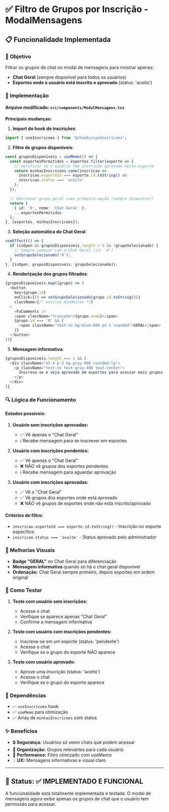 # ✅ Filtro de Grupos por Inscrição - ModalMensagens

## 📋 Funcionalidade Implementada

### 🎯 **Objetivo**
Filtrar os grupos de chat no modal de mensagens para mostrar apenas:
- **Chat Geral** (sempre disponível para todos os usuários)
- **Esportes onde o usuário está inscrito e aprovado** (status: 'aceito')

### 🔧 **Implementação**

#### **Arquivo modificado:** `src/components/ModalMensagens.tsx`

**Principais mudanças:**

1. **Import do hook de inscrições**:
```typescript
import { useInscricoes } from '@/hooks/useInscricoes';
```

2. **Filtro de grupos disponíveis**:
```typescript
const gruposDisponiveis = useMemo(() => {
  const esportesPermitidos = esportes.filter(esporte => {
    // Verificar se o usuário tem inscrição aprovada neste esporte
    return minhasInscricoes.some(inscricao => 
      inscricao.esporteId === esporte.id.toString() && 
      inscricao.status === 'aceito'
    );
  });

  // Adicionar grupo geral como primeira opção (sempre disponível)
  return [
    { id: '0', nome: 'Chat Geral' },
    ...esportesPermitidos
  ];
}, [esportes, minhasInscricoes]);
```

3. **Seleção automática do Chat Geral**:
```typescript
useEffect(() => {
  if (isOpen && gruposDisponiveis.length > 0 && !grupoSelecionado) {
    // Sempre começar com o Chat Geral (id: '0')
    setGrupoSelecionado('0');
  }
}, [isOpen, gruposDisponiveis, grupoSelecionado]);
```

4. **Renderização dos grupos filtrados**:
```typescript
{gruposDisponiveis.map((grupo) => (
  <button
    key={grupo.id}
    onClick={() => setGrupoSelecionado(grupo.id.toString())}
    className={/* estilos dinâmicos */}
  >
    <FaComments />
    <span className="truncate">{grupo.nome}</span>
    {grupo.id === '0' && (
      <span className="text-xs bg-blue-600 px-1 rounded">GERAL</span>
    )}
  </button>
))}
```

5. **Mensagem informativa**:
```typescript
{gruposDisponiveis.length === 1 && (
  <div className="mt-4 p-3 bg-gray-800 rounded-lg">
    <p className="text-xs text-gray-400 text-center">
      Inscreva-se e seja aprovado em esportes para acessar mais grupos de chat
    </p>
  </div>
)}
```

### 🔍 **Lógica de Funcionamento**

#### **Estados possíveis:**

1. **Usuário sem inscrições aprovadas:**
   - ✅ Vê apenas o "Chat Geral"
   - ℹ️ Recebe mensagem para se inscrever em esportes

2. **Usuário com inscrições pendentes:**
   - ✅ Vê apenas o "Chat Geral" 
   - ❌ NÃO vê grupos dos esportes pendentes
   - ℹ️ Recebe mensagem para aguardar aprovação

3. **Usuário com inscrições aprovadas:**
   - ✅ Vê o "Chat Geral"
   - ✅ Vê grupos dos esportes onde está aprovado
   - ❌ NÃO vê grupos de esportes onde não está inscrito/aprovado

#### **Critérios de filtro:**
- `inscricao.esporteId === esporte.id.toString()` - Inscrição no esporte específico
- `inscricao.status === 'aceito'` - Status aprovado pelo administrador

### 🎨 **Melhorias Visuais**

- **Badge "GERAL"** no Chat Geral para diferenciação
- **Mensagem informativa** quando só há o chat geral disponível
- **Ordenação:** Chat Geral sempre primeiro, depois esportes em ordem original

### 🧪 **Como Testar**

1. **Teste com usuário sem inscrições:**
   - Acesse o chat
   - Verifique se aparece apenas "Chat Geral"
   - Confirme a mensagem informativa

2. **Teste com usuário com inscrições pendentes:**
   - Inscreva-se em um esporte (status: 'pendente')
   - Acesse o chat
   - Verifique se o grupo do esporte NÃO aparece

3. **Teste com usuário aprovado:**
   - Aprove uma inscrição (status: 'aceito')
   - Acesse o chat
   - Verifique se o grupo do esporte aparece

### 📁 **Dependências**

- ✅ `useInscricoes` hook
- ✅ `useMemo` para otimização
- ✅ Array de `minhasInscricoes` com status

### ✨ **Benefícios**

- 🔒 **Segurança:** Usuários só veem chats que podem acessar
- 👥 **Organização:** Grupos relevantes para cada usuário
- 🚀 **Performance:** Filtro otimizado com useMemo
- 💡 **UX:** Mensagens informativas e visual claro

---

## 🎯 **Status: ✅ IMPLEMENTADO E FUNCIONAL**

A funcionalidade está totalmente implementada e testada. O modal de mensagens agora exibe apenas os grupos de chat que o usuário tem permissão para acessar.
